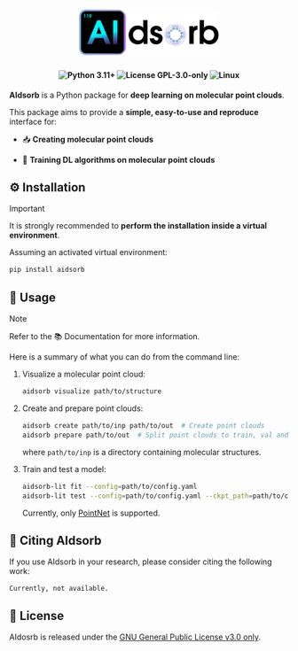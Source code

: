 <h1 align="center">
  <img alt="AIdsorb logo" src="https://raw.githubusercontent.com/adosar/aidsorb/master/docs/source/images/aidsorb_logo_light.svg" width=50%/>
</h1>

<h4 align="center">

![Python 3.11+](https://img.shields.io/badge/python-3.11%2B-blue?style=for-the-badge&logo=python&logoColor=white&labelColor=black)
![License GPL-3.0-only](https://img.shields.io/badge/license-GPL--3.0--only-gold?style=for-the-badge&logo=license&logoColor=cyan&labelColor=black)
![Linux](https://img.shields.io/badge/linux-black?style=for-the-badge&logo=linux&logoColor=cyan)

</h4>


**AIdsorb** is a Python package for **deep learning on molecular point clouds**.

This package aims to provide a **simple, easy-to-use and reproduce** interface for:

-   📥 **Creating molecular point clouds**
    
-   🤖 **Training DL algorithms on molecular point clouds**


## ⚙️  Installation
> [!IMPORTANT] 
> It is strongly recommended to **perform the installation inside a virtual environment**.

Assuming an activated virtual environment:
```bash
pip install aidsorb
```

## 🚀 Usage
> [!NOTE] 
> Refer to the 📚 Documentation for more information.

Here is a summary of what you can do from the command line:

1. Visualize a molecular point cloud:
	```bash
	aidsorb visualize path/to/structure
	```

<!---
<p align="center">
  <img alt="Point cloud" src="https://raw.githubusercontent.com/adosar/aidsorb/master/docs/source/images/pcd.gif" width="25%"/>
</p>
--->


2.  Create and prepare point clouds:
	```bash
	aidsorb create path/to/inp path/to/out  # Create point clouds
	aidsorb prepare path/to/out  # Split point clouds to train, val and test
	```
	where `path/to/inp` is a directory containing molecular structures.
	
3. Train and test a model:
	```bash
	aidsorb-lit fit --config=path/to/config.yaml
	aidsorb-lit test --config=path/to/config.yaml --ckpt_path=path/to/ckpt
	```
	Currently, only [PointNet](https://arxiv.org/abs/1612.00593) is supported.

## 📰 Citing AIdsorb
If you use AIdsorb in your research, please consider citing the following work:
	
	Currently, not available.

## 📑 License
AIdosrb is released under the [GNU General Public License v3.0 only](https://spdx.org/licenses/GPL-3.0-only.html).
